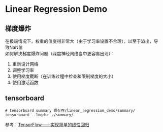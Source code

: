 # Linear Regression Demo

## 梯度爆炸
在极端情况下，权重的值变得非常大（由于学习率设置不合理），以至于溢出，导致NaN值  
如何解决梯度爆炸问题（深度神经网络当中更容易出现）：
1. 重新设计网络
2. 调整学习率
3. 使用梯度截断（在训练过程中检查和限制梯度的大小）
4. 使用激活函数

## tensorboard
```shell script
# tensorboard summary 保存在/linear_regression_demo/summary/
tensorboard --logdir ./summary/
```

参考：[TensorFlow——实现简单的线性回归](https://blog.csdn.net/weixin_42008209/article/details/82715202)
